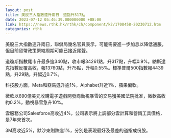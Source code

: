 ```yaml
---
layout: post
title: 美股三大指數連升兩日　道指升317點
date: 2023-07-12 05:46:39.000000000 +08:00
link: https://news.rthk.hk/rthk/ch/component/k2/1708458-20230712.htm
categories: rthk
---
```


美股三大指數連升兩日，聯儲局幾名官員表示，可能需要進一步加息以降低通脹，但目前貨幣政策緊縮周期可能已接近尾聲。

道瓊斯指數尾市升最多逾340點，收市報34261點，升317點，升幅0.9%。納斯達克指數反覆高收，報13760點，升75點，升幅0.55%。標準普爾500指數報4439點，升29點，升幅近0.7%。

科技股方面，Meta和亞馬遜升逾1%，Alphabet升近1%，蘋果偏軟。

微軟以690億美元收購電子遊戲開發商動視暴雪的交易獲美國法院批准，微軟高收約0.2%，動視暴雪急升10%。

雲服務公司Salesforce高收近4%，公司表示將上調部分雲計算和營銷工具價格，是7年來首次。

3M高收近5%，默沙東則跌逾1%，分別是表現最好及最差的道指成份股。
